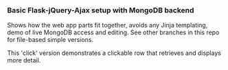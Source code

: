 ### Basic Flask-jQuery-Ajax setup with MongoDB backend

Shows how the web app parts fit together, avoids any Jinja templating, demo
of live MongoDB access and editing. See other branches in this repo for
file-based simple versions.

This 'click' version demonstrates a clickable row that retrieves and
displays more detail.
